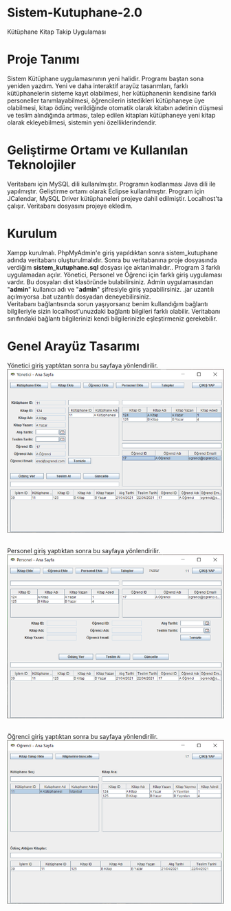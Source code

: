 # Sistem-Kutuphane-2.0
Kütüphane Kitap Takip Uygulaması

# Proje Tanımı

Sistem Kütüphane uygulamasınının yeni halidir. Programı baştan sona yeniden yazdım. Yeni ve daha interaktif arayüz tasarımları,
farklı kütüphanelerin sisteme kayıt olabilmesi, her kütüphanenin kendisine farklı personeller tanımlayabilmesi, 
öğrencilerin istedikleri kütüphaneye üye olabilmesi, kitap ödünç verildiğinde otomatik olarak kitabın adetinin düşmesi 
ve teslim alındığında artması, talep edilen kitapları kütüphaneye yeni kitap olarak ekleyebilmesi, 
sistemin yeni özelliklerindendir.


# Geliştirme Ortamı ve Kullanılan Teknolojiler

Veritabanı için MySQL dili kullanılmıştır. Programın kodlanması Java dili ile yapılmıştır. 
Geliştirme ortamı olarak Eclipse kullanılmıştır. 
Program için JCalendar, MySQL Driver kütüphaneleri projeye dahil edilmiştir. 
Localhost'ta çalışır. Veritabanı dosyasını projeye ekledim.

# Kurulum

Xampp kurulmalı. PhpMyAdmin'e giriş yapıldıktan sonra sistem_kutuphane adında veritabanı oluşturulmalıdır.
Sonra bu veritabanına proje dosyasında verdiğim **sistem_kutuphane.sql** dosyası içe aktarılmalıdır.. Program 3 farklı uygulamadan açılır. 
Yönetici, Personel ve Öğrenci için farklı giriş uygulaması vardır. Bu dosyaları dist klasöründe bulabilirsiniz.
Admin uygulamasından "**admin**" kullanıcı adı ve "**admin**" şifresiyle giriş yapabilirsiniz. 
.jar uzantılı açılmıyorsa .bat uzantılı dosyadan deneyebilirsiniz.  
Veritabanı bağlantısında sorun yaşıyorsanız benim kullandığım bağlantı bilgileriyle 
sizin localhost'unuzdaki bağlantı bilgileri farklı olabilir. 
Veritabanı sınıfındaki bağlantı bilgilerinizi kendi bilgilerinizle eşleştirmeniz gerekebilir. 


# Genel Arayüz Tasarımı

Yönetici giriş yaptıktan sonra bu sayfaya yönlendirilir.  <br/> 
<img src="https://github.com/rkgunay/Sistem-Kutuphane-2.0/blob/main/ekranGoruntuleri/yoneticiAnaSayfa.png" width="600">  <br/> <br/>


Personel giriş yaptıktan sonra bu sayfaya yönlendirilir.  <br/> 
<img src="https://github.com/rkgunay/Sistem-Kutuphane-2.0/blob/main/ekranGoruntuleri/personelAnaSayfa.png" width="600">  <br/> <br/>


Öğrenci giriş yaptıktan sonra bu sayfaya yönlendirilir.  <br/> 
<img src="https://github.com/rkgunay/Sistem-Kutuphane-2.0/blob/main/ekranGoruntuleri/ogrenciAnaSayfa.png" width="600">  <br/> <br/>


